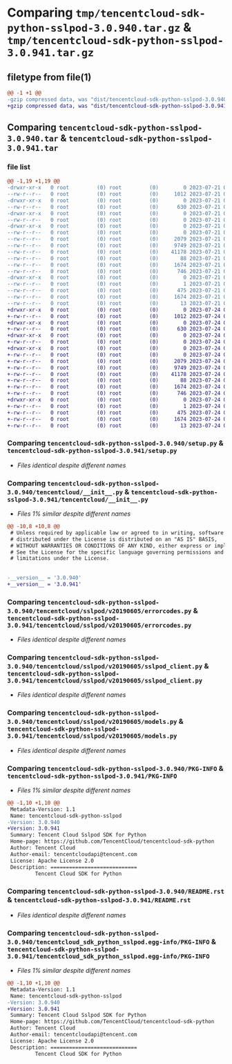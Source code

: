 # Comparing `tmp/tencentcloud-sdk-python-sslpod-3.0.940.tar.gz` & `tmp/tencentcloud-sdk-python-sslpod-3.0.941.tar.gz`

## filetype from file(1)

```diff
@@ -1 +1 @@
-gzip compressed data, was "dist/tencentcloud-sdk-python-sslpod-3.0.940.tar", last modified: Fri Jul 21 00:49:07 2023, max compression
+gzip compressed data, was "dist/tencentcloud-sdk-python-sslpod-3.0.941.tar", last modified: Mon Jul 24 00:43:22 2023, max compression
```

## Comparing `tencentcloud-sdk-python-sslpod-3.0.940.tar` & `tencentcloud-sdk-python-sslpod-3.0.941.tar`

### file list

```diff
@@ -1,19 +1,19 @@
-drwxr-xr-x   0 root         (0) root         (0)        0 2023-07-21 00:49:07.000000 tencentcloud-sdk-python-sslpod-3.0.940/
--rw-r--r--   0 root         (0) root         (0)     1012 2023-07-21 00:49:07.000000 tencentcloud-sdk-python-sslpod-3.0.940/setup.py
-drwxr-xr-x   0 root         (0) root         (0)        0 2023-07-21 00:49:07.000000 tencentcloud-sdk-python-sslpod-3.0.940/tencentcloud/
--rw-r--r--   0 root         (0) root         (0)      630 2023-07-21 00:49:07.000000 tencentcloud-sdk-python-sslpod-3.0.940/tencentcloud/__init__.py
-drwxr-xr-x   0 root         (0) root         (0)        0 2023-07-21 00:49:07.000000 tencentcloud-sdk-python-sslpod-3.0.940/tencentcloud/sslpod/
--rw-r--r--   0 root         (0) root         (0)        0 2023-07-21 00:49:07.000000 tencentcloud-sdk-python-sslpod-3.0.940/tencentcloud/sslpod/__init__.py
-drwxr-xr-x   0 root         (0) root         (0)        0 2023-07-21 00:49:07.000000 tencentcloud-sdk-python-sslpod-3.0.940/tencentcloud/sslpod/v20190605/
--rw-r--r--   0 root         (0) root         (0)        0 2023-07-21 00:49:07.000000 tencentcloud-sdk-python-sslpod-3.0.940/tencentcloud/sslpod/v20190605/__init__.py
--rw-r--r--   0 root         (0) root         (0)     2079 2023-07-21 00:49:07.000000 tencentcloud-sdk-python-sslpod-3.0.940/tencentcloud/sslpod/v20190605/errorcodes.py
--rw-r--r--   0 root         (0) root         (0)     9749 2023-07-21 00:49:07.000000 tencentcloud-sdk-python-sslpod-3.0.940/tencentcloud/sslpod/v20190605/sslpod_client.py
--rw-r--r--   0 root         (0) root         (0)    41178 2023-07-21 00:49:07.000000 tencentcloud-sdk-python-sslpod-3.0.940/tencentcloud/sslpod/v20190605/models.py
--rw-r--r--   0 root         (0) root         (0)       88 2023-07-21 00:49:07.000000 tencentcloud-sdk-python-sslpod-3.0.940/setup.cfg
--rw-r--r--   0 root         (0) root         (0)     1674 2023-07-21 00:49:07.000000 tencentcloud-sdk-python-sslpod-3.0.940/PKG-INFO
--rw-r--r--   0 root         (0) root         (0)      746 2023-07-21 00:49:07.000000 tencentcloud-sdk-python-sslpod-3.0.940/README.rst
-drwxr-xr-x   0 root         (0) root         (0)        0 2023-07-21 00:49:07.000000 tencentcloud-sdk-python-sslpod-3.0.940/tencentcloud_sdk_python_sslpod.egg-info/
--rw-r--r--   0 root         (0) root         (0)        1 2023-07-21 00:49:07.000000 tencentcloud-sdk-python-sslpod-3.0.940/tencentcloud_sdk_python_sslpod.egg-info/dependency_links.txt
--rw-r--r--   0 root         (0) root         (0)      475 2023-07-21 00:49:07.000000 tencentcloud-sdk-python-sslpod-3.0.940/tencentcloud_sdk_python_sslpod.egg-info/SOURCES.txt
--rw-r--r--   0 root         (0) root         (0)     1674 2023-07-21 00:49:07.000000 tencentcloud-sdk-python-sslpod-3.0.940/tencentcloud_sdk_python_sslpod.egg-info/PKG-INFO
--rw-r--r--   0 root         (0) root         (0)       13 2023-07-21 00:49:07.000000 tencentcloud-sdk-python-sslpod-3.0.940/tencentcloud_sdk_python_sslpod.egg-info/top_level.txt
+drwxr-xr-x   0 root         (0) root         (0)        0 2023-07-24 00:43:22.000000 tencentcloud-sdk-python-sslpod-3.0.941/
+-rw-r--r--   0 root         (0) root         (0)     1012 2023-07-24 00:43:22.000000 tencentcloud-sdk-python-sslpod-3.0.941/setup.py
+drwxr-xr-x   0 root         (0) root         (0)        0 2023-07-24 00:43:22.000000 tencentcloud-sdk-python-sslpod-3.0.941/tencentcloud/
+-rw-r--r--   0 root         (0) root         (0)      630 2023-07-24 00:43:22.000000 tencentcloud-sdk-python-sslpod-3.0.941/tencentcloud/__init__.py
+drwxr-xr-x   0 root         (0) root         (0)        0 2023-07-24 00:43:22.000000 tencentcloud-sdk-python-sslpod-3.0.941/tencentcloud/sslpod/
+-rw-r--r--   0 root         (0) root         (0)        0 2023-07-24 00:43:22.000000 tencentcloud-sdk-python-sslpod-3.0.941/tencentcloud/sslpod/__init__.py
+drwxr-xr-x   0 root         (0) root         (0)        0 2023-07-24 00:43:22.000000 tencentcloud-sdk-python-sslpod-3.0.941/tencentcloud/sslpod/v20190605/
+-rw-r--r--   0 root         (0) root         (0)        0 2023-07-24 00:43:22.000000 tencentcloud-sdk-python-sslpod-3.0.941/tencentcloud/sslpod/v20190605/__init__.py
+-rw-r--r--   0 root         (0) root         (0)     2079 2023-07-24 00:43:22.000000 tencentcloud-sdk-python-sslpod-3.0.941/tencentcloud/sslpod/v20190605/errorcodes.py
+-rw-r--r--   0 root         (0) root         (0)     9749 2023-07-24 00:43:22.000000 tencentcloud-sdk-python-sslpod-3.0.941/tencentcloud/sslpod/v20190605/sslpod_client.py
+-rw-r--r--   0 root         (0) root         (0)    41178 2023-07-24 00:43:22.000000 tencentcloud-sdk-python-sslpod-3.0.941/tencentcloud/sslpod/v20190605/models.py
+-rw-r--r--   0 root         (0) root         (0)       88 2023-07-24 00:43:22.000000 tencentcloud-sdk-python-sslpod-3.0.941/setup.cfg
+-rw-r--r--   0 root         (0) root         (0)     1674 2023-07-24 00:43:22.000000 tencentcloud-sdk-python-sslpod-3.0.941/PKG-INFO
+-rw-r--r--   0 root         (0) root         (0)      746 2023-07-24 00:43:22.000000 tencentcloud-sdk-python-sslpod-3.0.941/README.rst
+drwxr-xr-x   0 root         (0) root         (0)        0 2023-07-24 00:43:22.000000 tencentcloud-sdk-python-sslpod-3.0.941/tencentcloud_sdk_python_sslpod.egg-info/
+-rw-r--r--   0 root         (0) root         (0)        1 2023-07-24 00:43:22.000000 tencentcloud-sdk-python-sslpod-3.0.941/tencentcloud_sdk_python_sslpod.egg-info/dependency_links.txt
+-rw-r--r--   0 root         (0) root         (0)      475 2023-07-24 00:43:22.000000 tencentcloud-sdk-python-sslpod-3.0.941/tencentcloud_sdk_python_sslpod.egg-info/SOURCES.txt
+-rw-r--r--   0 root         (0) root         (0)     1674 2023-07-24 00:43:22.000000 tencentcloud-sdk-python-sslpod-3.0.941/tencentcloud_sdk_python_sslpod.egg-info/PKG-INFO
+-rw-r--r--   0 root         (0) root         (0)       13 2023-07-24 00:43:22.000000 tencentcloud-sdk-python-sslpod-3.0.941/tencentcloud_sdk_python_sslpod.egg-info/top_level.txt
```

### Comparing `tencentcloud-sdk-python-sslpod-3.0.940/setup.py` & `tencentcloud-sdk-python-sslpod-3.0.941/setup.py`

 * *Files identical despite different names*

### Comparing `tencentcloud-sdk-python-sslpod-3.0.940/tencentcloud/__init__.py` & `tencentcloud-sdk-python-sslpod-3.0.941/tencentcloud/__init__.py`

 * *Files 1% similar despite different names*

```diff
@@ -10,8 +10,8 @@
 # Unless required by applicable law or agreed to in writing, software
 # distributed under the License is distributed on an "AS IS" BASIS,
 # WITHOUT WARRANTIES OR CONDITIONS OF ANY KIND, either express or implied.
 # See the License for the specific language governing permissions and
 # limitations under the License.
 
 
-__version__ = '3.0.940'
+__version__ = '3.0.941'
```

### Comparing `tencentcloud-sdk-python-sslpod-3.0.940/tencentcloud/sslpod/v20190605/errorcodes.py` & `tencentcloud-sdk-python-sslpod-3.0.941/tencentcloud/sslpod/v20190605/errorcodes.py`

 * *Files identical despite different names*

### Comparing `tencentcloud-sdk-python-sslpod-3.0.940/tencentcloud/sslpod/v20190605/sslpod_client.py` & `tencentcloud-sdk-python-sslpod-3.0.941/tencentcloud/sslpod/v20190605/sslpod_client.py`

 * *Files identical despite different names*

### Comparing `tencentcloud-sdk-python-sslpod-3.0.940/tencentcloud/sslpod/v20190605/models.py` & `tencentcloud-sdk-python-sslpod-3.0.941/tencentcloud/sslpod/v20190605/models.py`

 * *Files identical despite different names*

### Comparing `tencentcloud-sdk-python-sslpod-3.0.940/PKG-INFO` & `tencentcloud-sdk-python-sslpod-3.0.941/PKG-INFO`

 * *Files 1% similar despite different names*

```diff
@@ -1,10 +1,10 @@
 Metadata-Version: 1.1
 Name: tencentcloud-sdk-python-sslpod
-Version: 3.0.940
+Version: 3.0.941
 Summary: Tencent Cloud Sslpod SDK for Python
 Home-page: https://github.com/TencentCloud/tencentcloud-sdk-python
 Author: Tencent Cloud
 Author-email: tencentcloudapi@tencent.com
 License: Apache License 2.0
 Description: ============================
         Tencent Cloud SDK for Python
```

### Comparing `tencentcloud-sdk-python-sslpod-3.0.940/README.rst` & `tencentcloud-sdk-python-sslpod-3.0.941/README.rst`

 * *Files identical despite different names*

### Comparing `tencentcloud-sdk-python-sslpod-3.0.940/tencentcloud_sdk_python_sslpod.egg-info/PKG-INFO` & `tencentcloud-sdk-python-sslpod-3.0.941/tencentcloud_sdk_python_sslpod.egg-info/PKG-INFO`

 * *Files 1% similar despite different names*

```diff
@@ -1,10 +1,10 @@
 Metadata-Version: 1.1
 Name: tencentcloud-sdk-python-sslpod
-Version: 3.0.940
+Version: 3.0.941
 Summary: Tencent Cloud Sslpod SDK for Python
 Home-page: https://github.com/TencentCloud/tencentcloud-sdk-python
 Author: Tencent Cloud
 Author-email: tencentcloudapi@tencent.com
 License: Apache License 2.0
 Description: ============================
         Tencent Cloud SDK for Python
```

